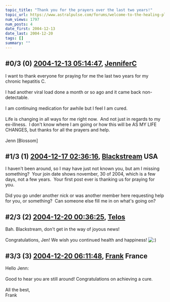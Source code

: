 ```yaml
---
topic_title: "Thank you for the prayers over the last two years!"
topic_url: https://www.astralpulse.com/forums/welcome-to-the-healing-place!/thank-you-for-the-prayers-over-the-last-two-years%21
num_views: 1797
num_posts: 4
date_first: 2004-12-13
date_last: 2004-12-20
tags: []
summary: ""
---
```


## \#0/3 (0) [2004-12-13 05:14:47](https://www.astralpulse.com/forums/index.php?msg=137606), [JenniferC](https://www.astralpulse.com/forums/profile/?u=7455)  ##
<section>
I want to thank everyone for praying for me the last two years for my chronic hepatitis C.
<br>
<br>
I had another viral load done a month or so ago and it came back non-detectable.
<br>
<br>
I am continuing medication for awhile but I feel I am cured.
<br>
<br>
Life is changing in all ways for me right now.  And not just in regards to my ex-illness.  I don't know where I am going or how this will be AS MY LIFE CHANGES, but thanks for all the prayers and help.
<br>
<br>
Jenn [Blossom]
</section>

## \#1/3 (1) [2004-12-17 02:36:16](https://www.astralpulse.com/forums/index.php?msg=138475), [Blackstream](https://www.astralpulse.com/forums/profile/?u=4803) USA ##
<section>
I haven't been around, so I may have just not known you, but am I missing something?  Your join date shows november, 30 of 2004, which is a few days, not a few years.  Your first post ever is thanking us for praying for you.
<br>
<br>
Did you go under another nick or was another member here requesting help for you, or something?  Can someone else fill me in on what's going on?
</section>

## \#2/3 (2) [2004-12-20 00:36:25](https://www.astralpulse.com/forums/index.php?msg=138820), [Telos](https://www.astralpulse.com/forums/profile/?u=6496)  ##
<section>
Bah. Blackstream, don't get in the way of joyous news!
<br>
<br>
Congratulations, Jen! We wish you continued health and happiness!
<img alt=":)" class="smiley" src="https://www.astralpulse.com/forums/Smileys/fugue/smiley.png" title="Smiley"/>
</section>

## \#3/3 (3) [2004-12-20 06:11:48](https://www.astralpulse.com/forums/index.php?msg=138839), [Frank](https://www.astralpulse.com/forums/profile/?u=359) France ##
<section>
Hello Jenn:
<br>
<br>
Good to hear you are still around! Congratulations on achieving a cure.
<br>
<br>
All the best,
<br>
Frank
</section>
